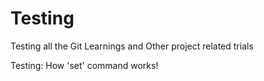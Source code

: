 # Testing
Testing all the Git Learnings and Other project related trials 

Testing: How 'set' command works!